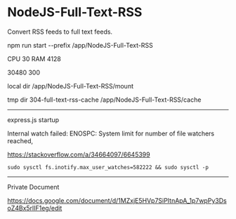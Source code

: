 # NodeJS-Full-Text-RSS
Convert RSS feeds to full text feeds.

npm run start --prefix /app/NodeJS-Full-Text-RSS

CPU 30
RAM 4128

30480 300

local dir
/app/NodeJS-Full-Text-RSS/mount

tmp dir
304-full-text-rss-cache
/app/NodeJS-Full-Text-RSS/cache

----

express.js startup

Internal watch failed: ENOSPC: System limit for number of file watchers reached,

https://stackoverflow.com/a/34664097/6645399
````
sudo sysctl fs.inotify.max_user_watches=582222 && sudo sysctl -p
````
----


Private Document

https://docs.google.com/document/d/1MZxjE5HVp7SiPItnApA_1p7wpPy3DsoZ4Bx5rlIF1eg/edit